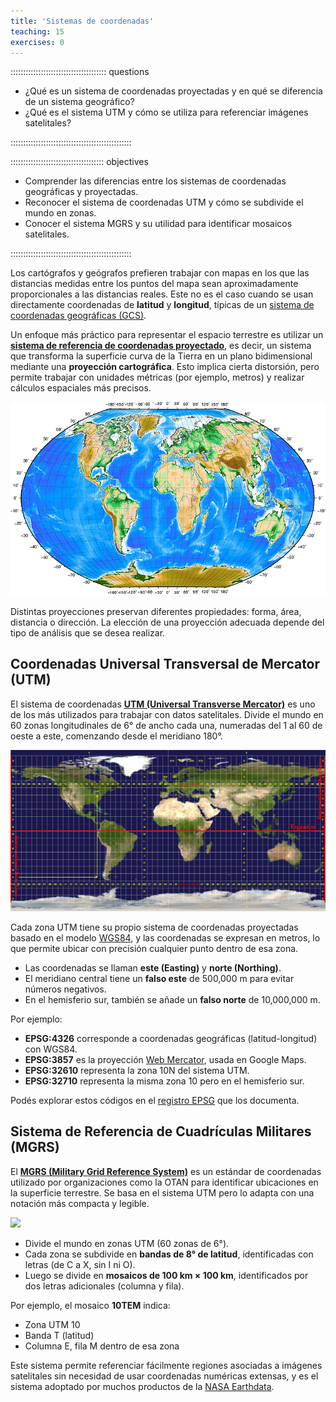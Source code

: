 ```yaml
---
title: 'Sistemas de coordenadas'
teaching: 15
exercises: 0
---
```


:::::::::::::::::::::::::::::::::::::: questions

- ¿Qué es un sistema de coordenadas proyectadas y en qué se diferencia de un sistema geográfico?
- ¿Qué es el sistema UTM y cómo se utiliza para referenciar imágenes satelitales?

::::::::::::::::::::::::::::::::::::::::::::::::

::::::::::::::::::::::::::::::::::::: objectives

- Comprender las diferencias entre los sistemas de coordenadas geográficas y proyectadas.
- Reconocer el sistema de coordenadas UTM y cómo se subdivide el mundo en zonas.
- Conocer el sistema MGRS y su utilidad para identificar mosaicos satelitales.

::::::::::::::::::::::::::::::::::::::::::::::::



Los cartógrafos y geógrafos prefieren trabajar con mapas en los que las distancias medidas entre los puntos del mapa sean aproximadamente proporcionales a las distancias reales. Este no es el caso cuando se usan directamente coordenadas de **latitud** y **longitud**, típicas de un [sistema de coordenadas geográficas (GCS)](https://es.wikipedia.org/wiki/Sistema_de_referencia_geod%C3%A9sico).

Un enfoque más práctico para representar el espacio terrestre es utilizar un [**sistema de referencia de coordenadas proyectado**](https://es.wikipedia.org/wiki/Proyecci%C3%B3n_cartogr%C3%A1fica), es decir, un sistema que transforma la superficie curva de la Tierra en un plano bidimensional mediante una **proyección cartográfica**. Esto implica cierta distorsión, pero permite trabajar con unidades métricas (por ejemplo, metros) y realizar cálculos espaciales más precisos.

![](fig/geographic_crs.png)

Distintas proyecciones preservan diferentes propiedades: forma, área, distancia o dirección. La elección de una proyección adecuada depende del tipo de análisis que se desea realizar.



## Coordenadas Universal Transversal de Mercator (UTM)

El sistema de coordenadas [**UTM (Universal Transverse Mercator)**](https://es.wikipedia.org/wiki/Sistema_de_coordenadas_universal_transversal_de_Mercator) es uno de los más utilizados para trabajar con datos satelitales. Divide el mundo en 60 zonas longitudinales de 6° de ancho cada una, numeradas del 1 al 60 de oeste a este, comenzando desde el meridiano 180°.

![](fig/utm_zones.png)

Cada zona UTM tiene su propio sistema de coordenadas proyectadas basado en el modelo [WGS84](https://es.wikipedia.org/wiki/WGS84), y las coordenadas se expresan en metros, lo que permite ubicar con precisión cualquier punto dentro de esa zona.

- Las coordenadas se llaman **este (Easting)** y **norte (Northing)**.
- El meridiano central tiene un **falso este** de 500,000 m para evitar números negativos.
- En el hemisferio sur, también se añade un **falso norte** de 10,000,000 m.

Por ejemplo:
- **EPSG:4326** corresponde a coordenadas geográficas (latitud-longitud) con WGS84.
- **EPSG:3857** es la proyección [Web Mercator](https://en.wikipedia.org/wiki/Web_Mercator_projection), usada en Google Maps.
- **EPSG:32610** representa la zona 10N del sistema UTM.
- **EPSG:32710** representa la misma zona 10 pero en el hemisferio sur.

Podés explorar estos códigos en el [registro EPSG](https://epsg.io/) que los documenta.


## Sistema de Referencia de Cuadrículas Militares (MGRS)

El [**MGRS (Military Grid Reference System)**](https://en.wikipedia.org/wiki/Military_Grid_Reference_System) es un estándar de coordenadas utilizado por organizaciones como la OTAN para identificar ubicaciones en la superficie terrestre. Se basa en el sistema UTM pero lo adapta con una notación más compacta y legible.

![](fig/mgrs_tiles.png)

- Divide el mundo en zonas UTM (60 zonas de 6°).
- Cada zona se subdivide en **bandas de 8° de latitud**, identificadas con letras (de C a X, sin I ni O).
- Luego se divide en **mosaicos de 100 km × 100 km**, identificados por dos letras adicionales (columna y fila).

Por ejemplo, el mosaico **10TEM** indica:
- Zona UTM 10
- Banda T (latitud)
- Columna E, fila M dentro de esa zona

Este sistema permite referenciar fácilmente regiones asociadas a imágenes satelitales sin necesidad de usar coordenadas numéricas extensas, y es el sistema adoptado por muchos productos de la [NASA Earthdata](https://www.earthdata.nasa.gov/).


